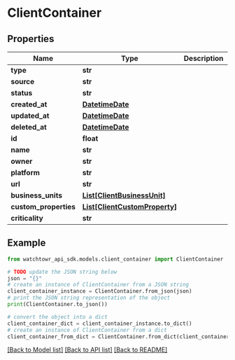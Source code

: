 # ClientContainer


## Properties

Name | Type | Description | Notes
------------ | ------------- | ------------- | -------------
**type** | **str** |  | 
**source** | **str** |  | 
**status** | **str** |  | 
**created_at** | [**DatetimeDate**](datetime.date.md) |  | 
**updated_at** | [**DatetimeDate**](datetime.date.md) |  | 
**deleted_at** | [**DatetimeDate**](datetime.date.md) |  | 
**id** | **float** |  | 
**name** | **str** |  | 
**owner** | **str** |  | 
**platform** | **str** |  | 
**url** | **str** |  | 
**business_units** | [**List[ClientBusinessUnit]**](ClientBusinessUnit.md) |  | 
**custom_properties** | [**List[ClientCustomProperty]**](ClientCustomProperty.md) |  | 
**criticality** | **str** |  | 

## Example

```python
from watchtowr_api_sdk.models.client_container import ClientContainer

# TODO update the JSON string below
json = "{}"
# create an instance of ClientContainer from a JSON string
client_container_instance = ClientContainer.from_json(json)
# print the JSON string representation of the object
print(ClientContainer.to_json())

# convert the object into a dict
client_container_dict = client_container_instance.to_dict()
# create an instance of ClientContainer from a dict
client_container_from_dict = ClientContainer.from_dict(client_container_dict)
```
[[Back to Model list]](../README.md#documentation-for-models) [[Back to API list]](../README.md#documentation-for-api-endpoints) [[Back to README]](../README.md)


